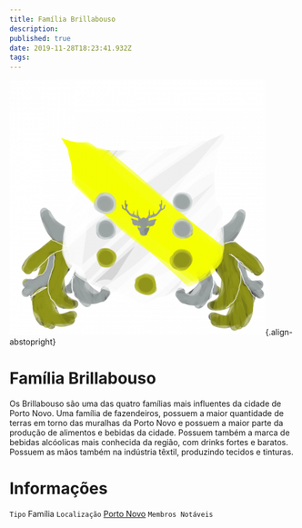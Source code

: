 ```yaml
---
title: Família Brillabouso
description: 
published: true
date: 2019-11-28T18:23:41.932Z
tags: 
---
```


<!-- SUBTITLE: Visão geral sobre Família Brillabouso -->
![brasao-brillabouso.png](/uploads/bandeiras/brasao-brillabouso.png){.align-abstopright}

# Família Brillabouso
Os Brillabouso são uma das quatro famílias mais influentes da cidade de Porto Novo. Uma família de fazendeiros, possuem a maior quantidade de terras em torno das muralhas da Porto Novo e possuem a maior parte da produção de alimentos e bebidas da cidade. Possuem também a marca de bebidas alcóolicas mais conhecida da região, com drinks fortes e baratos. Possuem as mãos também na indústria têxtil, produzindo tecidos e tinturas.

# Informações
`Tipo` Família
`Localização` [Porto Novo]()
`Membros Notáveis`




